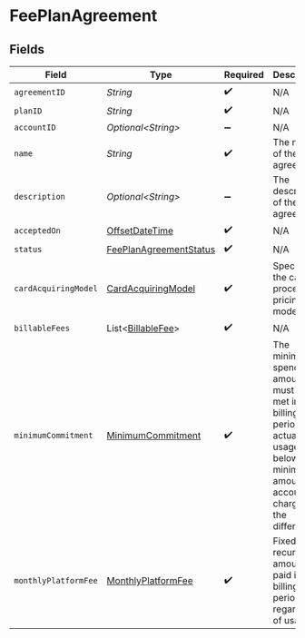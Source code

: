 # FeePlanAgreement


## Fields

| Field                                                                                                                                               | Type                                                                                                                                                | Required                                                                                                                                            | Description                                                                                                                                         |
| --------------------------------------------------------------------------------------------------------------------------------------------------- | --------------------------------------------------------------------------------------------------------------------------------------------------- | --------------------------------------------------------------------------------------------------------------------------------------------------- | --------------------------------------------------------------------------------------------------------------------------------------------------- |
| `agreementID`                                                                                                                                       | *String*                                                                                                                                            | :heavy_check_mark:                                                                                                                                  | N/A                                                                                                                                                 |
| `planID`                                                                                                                                            | *String*                                                                                                                                            | :heavy_check_mark:                                                                                                                                  | N/A                                                                                                                                                 |
| `accountID`                                                                                                                                         | *Optional\<String>*                                                                                                                                 | :heavy_minus_sign:                                                                                                                                  | N/A                                                                                                                                                 |
| `name`                                                                                                                                              | *String*                                                                                                                                            | :heavy_check_mark:                                                                                                                                  | The name of the agreement.                                                                                                                          |
| `description`                                                                                                                                       | *Optional\<String>*                                                                                                                                 | :heavy_minus_sign:                                                                                                                                  | The description of the agreement.                                                                                                                   |
| `acceptedOn`                                                                                                                                        | [OffsetDateTime](https://docs.oracle.com/javase/8/docs/api/java/time/OffsetDateTime.html)                                                           | :heavy_check_mark:                                                                                                                                  | N/A                                                                                                                                                 |
| `status`                                                                                                                                            | [FeePlanAgreementStatus](../../models/components/FeePlanAgreementStatus.md)                                                                         | :heavy_check_mark:                                                                                                                                  | N/A                                                                                                                                                 |
| `cardAcquiringModel`                                                                                                                                | [CardAcquiringModel](../../models/components/CardAcquiringModel.md)                                                                                 | :heavy_check_mark:                                                                                                                                  | Specifies the card processing pricing model                                                                                                         |
| `billableFees`                                                                                                                                      | List\<[BillableFee](../../models/components/BillableFee.md)>                                                                                        | :heavy_check_mark:                                                                                                                                  | N/A                                                                                                                                                 |
| `minimumCommitment`                                                                                                                                 | [MinimumCommitment](../../models/components/MinimumCommitment.md)                                                                                   | :heavy_check_mark:                                                                                                                                  | The minimum spending amount that must be met in the billing period. If actual usage is below the minimum amount, account is charged the difference. |
| `monthlyPlatformFee`                                                                                                                                | [MonthlyPlatformFee](../../models/components/MonthlyPlatformFee.md)                                                                                 | :heavy_check_mark:                                                                                                                                  | Fixed recurring amount paid in the billing period regardless of usage.                                                                              |